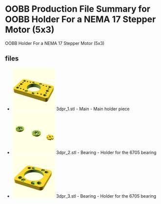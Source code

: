 # OOBB Production File Summary for OOBB Holder For a NEMA 17 Stepper Motor (5x3)
OOBB Holder For a NEMA 17 Stepper Motor (5x3)
## files

* ![image](images/3dpr_1_140.png) 3dpr_1.stl  - Main - Main holder piece  
* ![image](images/3dpr_2_140.png) 3dpr_2.stl  - Bearing - Holder for the 6705 bearing  
* ![image](images/3dpr_3_140.png) 3dpr_3.stl  - Bearing - Holder for the 6705 bearing  
